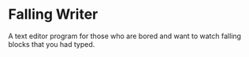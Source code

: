# Falling Writer
 A text editor program for those who are bored and want to watch falling blocks that you had typed.
